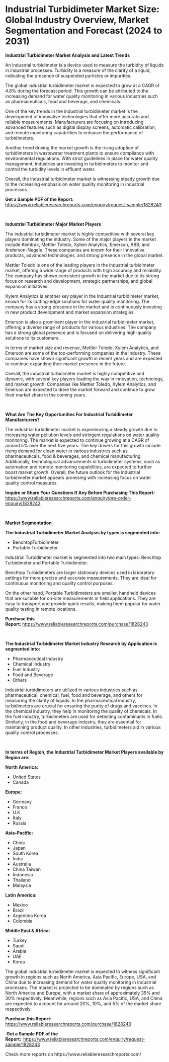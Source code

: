 <p><h1>Industrial Turbidimeter Market Size: Global Industry Overview, Market Segmentation and Forecast (2024 to 2031)</h1></p><p><strong>Industrial Turbidimeter Market Analysis and Latest Trends</strong></p>
<p><p>An industrial turbidimeter is a device used to measure the turbidity of liquids in industrial processes. Turbidity is a measure of the clarity of a liquid, indicating the presence of suspended particles or impurities. </p><p>The global industrial turbidimeter market is expected to grow at a CAGR of 4.8% during the forecast period. This growth can be attributed to the increasing demand for water quality monitoring in various industries such as pharmaceuticals, food and beverage, and chemicals. </p><p>One of the key trends in the industrial turbidimeter market is the development of innovative technologies that offer more accurate and reliable measurements. Manufacturers are focusing on introducing advanced features such as digital display screens, automatic calibration, and remote monitoring capabilities to enhance the performance of turbidimeters.</p><p>Another trend driving the market growth is the rising adoption of turbidimeters in wastewater treatment plants to ensure compliance with environmental regulations. With strict guidelines in place for water quality management, industries are investing in turbidimeters to monitor and control the turbidity levels in effluent water.</p><p>Overall, the industrial turbidimeter market is witnessing steady growth due to the increasing emphasis on water quality monitoring in industrial processes.</p></p>
<p><strong>Get a Sample PDF of the Report:&nbsp;</strong> <a href="https://www.reliableresearchreports.com/enquiry/request-sample/1828243">https://www.reliableresearchreports.com/enquiry/request-sample/1828243</a></p>
<p>&nbsp;</p>
<p><strong>Industrial Turbidimeter Major Market Players</strong></p>
<p><p>The industrial turbidimeter market is highly competitive with several key players dominating the industry. Some of the major players in the market include Kemtrak, Mettler Toledo, Xylem Analytics, Emerson, ABB, and Anderson-Negele. These companies are known for their innovative products, advanced technologies, and strong presence in the global market.</p><p>Mettler Toledo is one of the leading players in the industrial turbidimeter market, offering a wide range of products with high accuracy and reliability. The company has shown consistent growth in the market due to its strong focus on research and development, strategic partnerships, and global expansion initiatives.</p><p>Xylem Analytics is another key player in the industrial turbidimeter market, known for its cutting-edge solutions for water quality monitoring. The company has a strong presence in the market and is continuously investing in new product development and market expansion strategies.</p><p>Emerson is also a prominent player in the industrial turbidimeter market, offering a diverse range of products for various industries. The company has a strong global presence and is focused on delivering high-quality solutions to its customers.</p><p>In terms of market size and revenue, Mettler Toledo, Xylem Analytics, and Emerson are some of the top-performing companies in the industry. These companies have shown significant growth in recent years and are expected to continue expanding their market presence in the future.</p><p>Overall, the industrial turbidimeter market is highly competitive and dynamic, with several key players leading the way in innovation, technology, and market growth. Companies like Mettler Toledo, Xylem Analytics, and Emerson are expected to drive the market forward and continue to grow their market share in the coming years.</p></p>
<p>&nbsp;</p>
<p><strong>What Are The Key Opportunities For Industrial Turbidimeter Manufacturers?</strong></p>
<p><p>The industrial turbidimeter market is experiencing a steady growth due to increasing water pollution levels and stringent regulations on water quality monitoring. The market is expected to continue growing at a CAGR of around 5% over the next five years. The key drivers for this growth include rising demand for clean water in various industries such as pharmaceuticals, food & beverages, and chemical manufacturing. Additionally, technological advancements in turbidimeter systems, such as automation and remote monitoring capabilities, are expected to further boost market growth. Overall, the future outlook for the industrial turbidimeter market appears promising with increasing focus on water quality control measures.</p></p>
<p><strong>Inquire or Share Your Questions If Any Before Purchasing This Report:</strong> <a href="https://www.reliableresearchreports.com/enquiry/pre-order-enquiry/1828243">https://www.reliableresearchreports.com/enquiry/pre-order-enquiry/1828243</a></p>
<p>&nbsp;</p>
<p><strong>Market Segmentation</strong></p>
<p><strong>The Industrial Turbidimeter Market Analysis by types is segmented into:</strong></p>
<p><ul><li>BenchtopTurbidimeter</li><li>Portable Turbidimeter</li></ul></p>
<p><p>Industrial Turbidimeter market is segmented into two main types: Benchtop Turbidimeter and Portable Turbidimeter. </p><p>Benchtop Turbidimeters are larger stationary devices used in laboratory settings for more precise and accurate measurements. They are ideal for continuous monitoring and quality control purposes. </p><p>On the other hand, Portable Turbidimeters are smaller, handheld devices that are suitable for on-site measurements in field applications. They are easy to transport and provide quick results, making them popular for water quality testing in remote locations.</p></p>
<p><strong>Purchase this Report:&nbsp;</strong><a href="https://www.reliableresearchreports.com/purchase/1828243">https://www.reliableresearchreports.com/purchase/1828243</a></p>
<p>&nbsp;</p>
<p><strong>The Industrial Turbidimeter Market Industry Research by Application is segmented into:</strong></p>
<p><ul><li>Pharmaceutical Industry</li><li>Chemical Industry</li><li>Fuel Industry</li><li>Food and Beverage</li><li>Others</li></ul></p>
<p><p>Industrial turbidimeters are utilized in various industries such as pharmaceutical, chemical, fuel, food and beverage, and others for measuring the clarity of liquids. In the pharmaceutical industry, turbidimeters are crucial for ensuring the purity of drugs and vaccines. In the chemical industry, they help in monitoring the quality of chemicals. In the fuel industry, turbidimeters are used for detecting contaminants in fuels. Similarly, in the food and beverage industry, they are essential for maintaining product quality. In other industries, turbidimeters aid in various quality control processes.</p></p>
<p>&nbsp;</p>
<p><strong>In terms of Region, the Industrial Turbidimeter Market Players available by Region are:</strong></p>
<p>
    <p> <strong> North America: </strong>
        <ul>
            <li>United States</li>
            <li>Canada</li>
        </ul>
        </p> 
    <p> <strong> Europe: </strong>
        <ul>
            <li>Germany</li>
            <li>France</li>
            <li>U.K.</li>
            <li>Italy</li>
            <li>Russia</li>
        </ul>
        </p> 
    <p> <strong> Asia-Pacific: </strong>
        <ul>
            <li>China</li>
            <li>Japan</li>
            <li>South Korea</li>
            <li>India</li>
            <li>Australia</li>
            <li>China Taiwan</li>
            <li>Indonesia</li>
            <li>Thailand</li>
            <li>Malaysia</li>
        </ul>
        </p> 
    <p> <strong> Latin America: </strong>
        <ul>
            <li>Mexico</li>
            <li>Brazil</li>
            <li>Argentina Korea</li>
            <li>Colombia</li>
        </ul>
        </p> 
    <p> <strong> Middle East & Africa: </strong>
        <ul>
            <li>Turkey</li>
            <li>Saudi</li>
            <li>Arabia</li>
            <li>UAE</li>
            <li>Korea</li>
        </ul>
    </p>
    </p>
<p><p>The global industrial turbidimeter market is expected to witness significant growth in regions such as North America, Asia Pacific, Europe, USA, and China due to increasing demand for water quality monitoring in industrial processes. The market is projected to be dominated by regions such as North America and Europe, with a market share of approximately 35% and 30% respectively. Meanwhile, regions such as Asia Pacific, USA, and China are expected to account for around 20%, 10%, and 5% of the market share respectively.</p></p>
<p><strong>Purchase this Report: </strong><a href="https://www.reliableresearchreports.com/purchase/1828243">https://www.reliableresearchreports.com/purchase/1828243</a></p>
<p>&nbsp;<strong>Get a Sample PDF of the Report:&nbsp;&nbsp;</strong><a href="https://www.reliableresearchreports.com/enquiry/request-sample/1828243">https://www.reliableresearchreports.com/enquiry/request-sample/1828243</a></p>
<p><strong></strong></p>
<p>Check more reports on https://www.reliableresearchreports.com/</p>